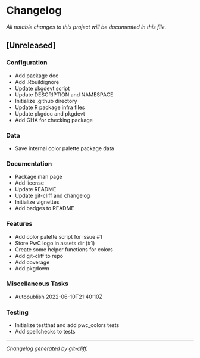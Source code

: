 # Changelog
*All notable changes to this project will be documented in this file.*

## [Unreleased]

### Configuration

- Add package doc
- Add .Rbuildignore
- Update pkgdevt script
- Update DESCRIPTION and NAMESPACE
- Initialize .github directory
- Update R package infra files
- Update pkgdoc and pkgdevt
- Add GHA for checking package

### Data

- Save internal color palette package data

### Documentation

- Package man page
- Add license
- Update README
- Update git-cliff and changelog
- Initialize vignettes
- Add badges to README

### Features

- Add color palette script for issue #1
- Store PwC logo in assets dir (#1)
- Create some helper functions for colors
- Add git-cliff to repo
- Add coverage
- Add pkgdown

### Miscellaneous Tasks

- Autopublish 2022-06-10T21:40:10Z

### Testing

- Initialize testthat and add pwc_colors tests
- Add spellchecks to tests

***
*Changelog generated by [git-cliff](https://github.com/orhun/git-cliff).*

